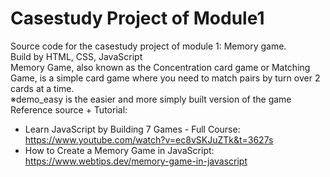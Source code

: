 # Casestudy Project of Module1
Source code for the casestudy project of module 1: Memory game.<br />
Build by HTML, CSS, JavaScript <br />
Memory Game, also known as the Concentration card game or Matching Game, is a simple card game where you need to match pairs by turn over 2 cards at a time.  <br />
※demo_easy is the easier and more simply built version of the game <br />
Reference source + Tutorial: <br />
+ Learn JavaScript by Building 7 Games - Full Course: https://www.youtube.com/watch?v=ec8vSKJuZTk&t=3627s <br />
+ How to Create a Memory Game in JavaScript: https://www.webtips.dev/memory-game-in-javascript<br />
